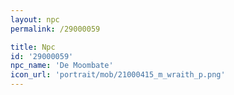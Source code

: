```yaml
---
layout: npc
permalink: /29000059

title: Npc
id: '29000059'
npc_name: 'De Moombate'
icon_url: 'portrait/mob/21000415_m_wraith_p.png'
---
```

